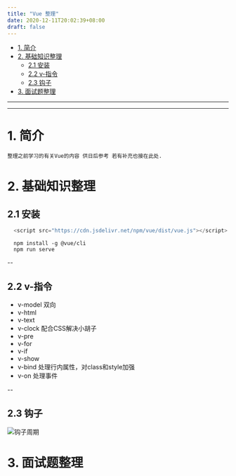 ```yaml
---
title: "Vue 整理"
date: 2020-12-11T20:02:39+08:00
draft: false
---
```

- [1. 简介](#1-简介)
- [2. 基础知识整理](#2-基础知识整理)
  - [2.1 安装](#21-安装)
  - [2.2 v-指令](#22-v-指令)
  - [2.3 钩子](#23-钩子)
- [3. 面试题整理](#3-面试题整理)
---
---
# 1. 简介
    整理之前学习的有关Vue的内容 供日后参考 若有补充也接在此处.
# 2. 基础知识整理

## 2.1 安装
  ```js
    <script src="https://cdn.jsdelivr.net/npm/vue/dist/vue.js"></script> 
  ```

  ```
    npm install -g @vue/cli  
    npm run serve
  ```
--  
## 2.2 v-指令
  - v-model 双向
  - v-html
  - v-text
  - v-clock 配合CSS解决小胡子
  - v-pre 
  - v-for
  - v-if
  - v-show
  - v-bind 处理行内属性，对class和style加强
  - v-on 处理事件

--

## 2.3 钩子
![钩子周期](https://cn.vuejs.org/images/lifecycle.png)
# 3. 面试题整理
